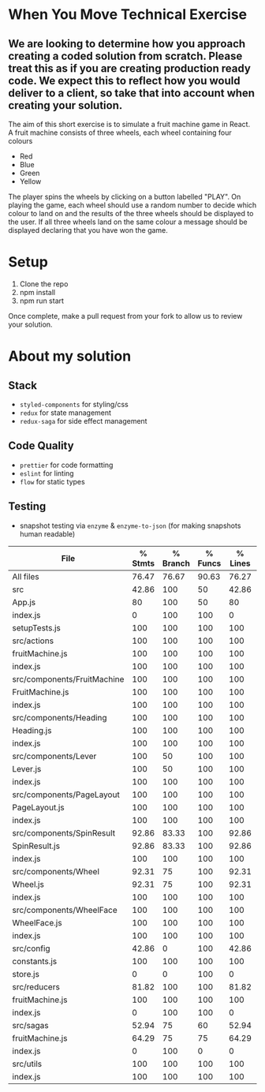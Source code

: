# When You Move Technical Exercise

## We are looking to determine how you approach creating a coded solution from scratch. Please treat this as if you are creating production ready code. We expect this to reflect how you would deliver to a client, so take that into account when creating your solution.

The aim of this short exercise is to simulate a fruit machine game in React. A fruit machine consists of three wheels, each wheel containing four colours

- Red
- Blue
- Green
- Yellow

The player spins the wheels by clicking on a button labelled "PLAY". On playing the game, each wheel should use a random number to decide which colour to land on and the results of the three wheels should be displayed to the user. If all three wheels land on the same colour a message should be displayed declaring that you have won the game.

# Setup

1. Clone the repo
2. npm install
3. npm run start

Once complete, make a pull request from your fork to allow us to review your solution.


# About my solution

## Stack

- `styled-components` for styling/css
- `redux` for state management
- `redux-saga` for side effect management

## Code Quality

- `prettier` for code formatting
- `eslint` for linting
- `flow` for static types

## Testing

- snapshot testing via `enzyme` & `enzyme-to-json` (for making snapshots human readable)

File                         |  % Stmts | % Branch |  % Funcs |  % Lines | Uncovered Line #s |
-----------------------------|----------|----------|----------|----------|-------------------|
All files                    |    76.47 |    76.67 |    90.63 |    76.27 |                   |
 src                         |    42.86 |      100 |       50 |    42.86 |                   |
  App.js                     |       80 |      100 |       50 |       80 |                53 |
  index.js                   |        0 |      100 |      100 |        0 |    1,2,3,5,7,8,10 |
  setupTests.js              |      100 |      100 |      100 |      100 |                   |
 src/actions                 |      100 |      100 |      100 |      100 |                   |
  fruitMachine.js            |      100 |      100 |      100 |      100 |                   |
  index.js                   |      100 |      100 |      100 |      100 |                   |
 src/components/FruitMachine |      100 |      100 |      100 |      100 |                   |
  FruitMachine.js            |      100 |      100 |      100 |      100 |                   |
  index.js                   |      100 |      100 |      100 |      100 |                   |
 src/components/Heading      |      100 |      100 |      100 |      100 |                   |
  Heading.js                 |      100 |      100 |      100 |      100 |                   |
  index.js                   |      100 |      100 |      100 |      100 |                   |
 src/components/Lever        |      100 |       50 |      100 |      100 |                   |
  Lever.js                   |      100 |       50 |      100 |      100 |             36,45 |
  index.js                   |      100 |      100 |      100 |      100 |                   |
 src/components/PageLayout   |      100 |      100 |      100 |      100 |                   |
  PageLayout.js              |      100 |      100 |      100 |      100 |                   |
  index.js                   |      100 |      100 |      100 |      100 |                   |
 src/components/SpinResult   |    92.86 |    83.33 |      100 |    92.86 |                   |
  SpinResult.js              |    92.86 |    83.33 |      100 |    92.86 |                34 |
  index.js                   |      100 |      100 |      100 |      100 |                   |
 src/components/Wheel        |    92.31 |       75 |      100 |    92.31 |                   |
  Wheel.js                   |    92.31 |       75 |      100 |    92.31 |                40 |
  index.js                   |      100 |      100 |      100 |      100 |                   |
 src/components/WheelFace    |      100 |      100 |      100 |      100 |                   |
  WheelFace.js               |      100 |      100 |      100 |      100 |                   |
  index.js                   |      100 |      100 |      100 |      100 |                   |
 src/config                  |    42.86 |        0 |      100 |    42.86 |                   |
  constants.js               |      100 |      100 |      100 |      100 |                   |
  store.js                   |        0 |        0 |      100 |        0 |2,3,5,6,8,10,11,16 |
 src/reducers                |    81.82 |      100 |      100 |    81.82 |                   |
  fruitMachine.js            |      100 |      100 |      100 |      100 |                   |
  index.js                   |        0 |      100 |      100 |        0 |               2,3 |
 src/sagas                   |    52.94 |       75 |       60 |    52.94 |                   |
  fruitMachine.js            |    64.29 |       75 |       75 |    64.29 |    39,43,45,50,51 |
  index.js                   |        0 |      100 |        0 |        0 |             2,4,7 |
 src/utils                   |      100 |      100 |      100 |      100 |                   |
  index.js                   |      100 |      100 |      100 |      100 |                   |
